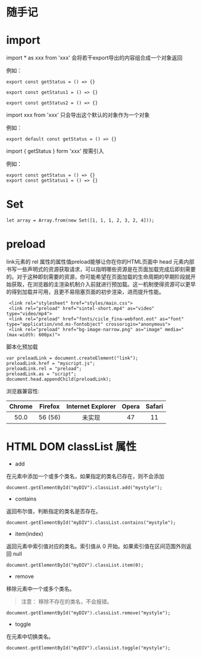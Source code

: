 # 随手记

# import

import * as xxx from 'xxx' 会将若干export导出的内容组合成一个对象返回

例如：

```
export const getStatus = () => {}

export const getStatus1 = () => {}

export const getStatus2 = () => {}
```

import xxx from 'xxx' 只会导出这个默认的对象作为一个对象

例如：

```
export default const getStatus = () => {}
```

import { getStatus } form 'xxx' 按需引入

例如：

```
export const getStatus = () => {}
export const getStatus1 = () => {}
```

# Set

```
let array = Array.from(new Set([1, 1, 1, 2, 3, 2, 4]));
```

# preload

 link元素的 rel 属性的属性值preload能够让你在你的HTML页面中 head 元素内部书写一些声明式的资源获取请求，可以指明哪些资源是在页面加载完成后即刻需要的。对于这种即刻需要的资源，你可能希望在页面加载的生命周期的早期阶段就开始获取，在浏览器的主渲染机制介入前就进行预加载。这一机制使得资源可以更早的得到加载并可用，且更不易阻塞页面的初步渲染，进而提升性能。

```
 <link rel="stylesheet" href="styles/main.css">
 <link rel="preload" href="sintel-short.mp4" as="video" type="video/mp4">
 <link rel="preload" href="fonts/cicle_fina-webfont.eot" as="font" type="application/vnd.ms-fontobject" crossorigin="anonymous">
 <link rel="preload" href="bg-image-narrow.png" as="image" media="(max-width: 600px)">
```

脚本化预加载
```
var preloadLink = document.createElement("link");
preloadLink.href = "myscript.js";
preloadLink.rel = "preload";
preloadLink.as = "script";
document.head.appendChild(preloadLink);
```
浏览器兼容性:

Chrome|Firefox |Internet Explorer|Opera|Safari
:--:|:--:|:--:|:--:|:--:
50.0|	56 (56)|未实现|47|11

# HTML DOM classList 属性

- add

在元素中添加一个或多个类名，如果指定的类名已存在，则不会添加

```
document.getElementById("myDIV").classList.add("mystyle");
```

- contains

返回布尔值，判断指定的类名是否存在。

```
document.getElementById("myDIV").classList.contains("mystyle");
```

- item(index)

返回元素中索引值对应的类名。索引值从 0 开始。如果索引值在区间范围外则返回 null

```
document.getElementById("myDIV").classList.item(0);
```

- remove

移除元素中一个或多个类名。

> 注意： 移除不存在的类名，不会报错。

```
document.getElementById("myDIV").classList.remove("mystyle");
```

- toggle

在元素中切换类名。

```
document.getElementById("myDIV").classList.toggle("mystyle");
```